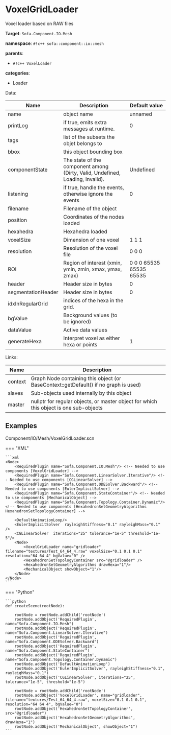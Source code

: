 # VoxelGridLoader

Voxel loader based on RAW files


__Target__: `Sofa.Component.IO.Mesh`

__namespace__: `#!c++ sofa::component::io::mesh`

__parents__: 

- `#!c++ VoxelLoader`

__categories__: 

- Loader

Data: 

<table>
<thead>
    <tr>
        <th>Name</th>
        <th>Description</th>
        <th>Default value</th>
    </tr>
</thead>
<tbody>
	<tr>
		<td>name</td>
		<td>
object name
</td>
		<td>unnamed</td>
	</tr>
	<tr>
		<td>printLog</td>
		<td>
if true, emits extra messages at runtime.
</td>
		<td>0</td>
	</tr>
	<tr>
		<td>tags</td>
		<td>
list of the subsets the objet belongs to
</td>
		<td></td>
	</tr>
	<tr>
		<td>bbox</td>
		<td>
this object bounding box
</td>
		<td></td>
	</tr>
	<tr>
		<td>componentState</td>
		<td>
The state of the component among (Dirty, Valid, Undefined, Loading, Invalid).
</td>
		<td>Undefined</td>
	</tr>
	<tr>
		<td>listening</td>
		<td>
if true, handle the events, otherwise ignore the events
</td>
		<td>0</td>
	</tr>
	<tr>
		<td>filename</td>
		<td>
Filename of the object
</td>
		<td></td>
	</tr>
	<tr>
		<td>position</td>
		<td>
Coordinates of the nodes loaded
</td>
		<td></td>
	</tr>
	<tr>
		<td>hexahedra</td>
		<td>
Hexahedra loaded
</td>
		<td></td>
	</tr>
	<tr>
		<td>voxelSize</td>
		<td>
Dimension of one voxel
</td>
		<td>1 1 1</td>
	</tr>
	<tr>
		<td>resolution</td>
		<td>
Resolution of the voxel file
</td>
		<td>0 0 0</td>
	</tr>
	<tr>
		<td>ROI</td>
		<td>
Region of interest (xmin, ymin, zmin, xmax, ymax, zmax)
</td>
		<td>0 0 0 65535 65535 65535</td>
	</tr>
	<tr>
		<td>header</td>
		<td>
Header size in bytes
</td>
		<td>0</td>
	</tr>
	<tr>
		<td>segmentationHeader</td>
		<td>
Header size in bytes
</td>
		<td>0</td>
	</tr>
	<tr>
		<td>idxInRegularGrid</td>
		<td>
indices of the hexa in the grid.
</td>
		<td></td>
	</tr>
	<tr>
		<td>bgValue</td>
		<td>
Background values (to be ignored)
</td>
		<td></td>
	</tr>
	<tr>
		<td>dataValue</td>
		<td>
Active data values
</td>
		<td></td>
	</tr>
	<tr>
		<td>generateHexa</td>
		<td>
Interpret voxel as either hexa or points
</td>
		<td>1</td>
	</tr>

</tbody>
</table>

Links: 

| Name | Description |
| ---- | ----------- |
|context|Graph Node containing this object (or BaseContext::getDefault() if no graph is used)|
|slaves|Sub-objects used internally by this object|
|master|nullptr for regular objects, or master object for which this object is one sub-objects|



## Examples

Component/IO/Mesh/VoxelGridLoader.scn

=== "XML"

    ```xml
    <Node>
    	<RequiredPlugin name="Sofa.Component.IO.Mesh"/> <!-- Needed to use components [VoxelGridLoader] -->
    	<RequiredPlugin name="Sofa.Component.LinearSolver.Iterative"/> <!-- Needed to use components [CGLinearSolver] -->
    	<RequiredPlugin name="Sofa.Component.ODESolver.Backward"/> <!-- Needed to use components [EulerImplicitSolver] -->
    	<RequiredPlugin name="Sofa.Component.StateContainer"/> <!-- Needed to use components [MechanicalObject] -->
    	<RequiredPlugin name="Sofa.Component.Topology.Container.Dynamic"/> <!-- Needed to use components [HexahedronSetGeometryAlgorithms HexahedronSetTopologyContainer] -->
    
    	<DefaultAnimationLoop/>
    	<EulerImplicitSolver  rayleighStiffness="0.1" rayleighMass="0.1" />
    	<CGLinearSolver  iterations="25" tolerance="1e-5" threshold="1e-5"/>
    	<Node>
    		<VoxelGridLoader name="gridloader" filename="textures/Test_64_64_4.raw" voxelSize="0.1 0.1 0.1" resolution="64 64 4" bgValue="0" />
    		<HexahedronSetTopologyContainer src="@gridloader" />
    		<HexahedronSetGeometryAlgorithms drawHexa="1"/>
    		<MechanicalObject showObject="1"/>
    	</Node>
    </Node>
    ```

=== "Python"

    ```python
    def createScene(rootNode):

        rootNode = rootNode.addChild('rootNode')
        rootNode.addObject('RequiredPlugin', name="Sofa.Component.IO.Mesh")
        rootNode.addObject('RequiredPlugin', name="Sofa.Component.LinearSolver.Iterative")
        rootNode.addObject('RequiredPlugin', name="Sofa.Component.ODESolver.Backward")
        rootNode.addObject('RequiredPlugin', name="Sofa.Component.StateContainer")
        rootNode.addObject('RequiredPlugin', name="Sofa.Component.Topology.Container.Dynamic")
        rootNode.addObject('DefaultAnimationLoop')
        rootNode.addObject('EulerImplicitSolver', rayleighStiffness="0.1", rayleighMass="0.1")
        rootNode.addObject('CGLinearSolver', iterations="25", tolerance="1e-5", threshold="1e-5")

        rootNode = rootNode.addChild('rootNode')
        rootNode.addObject('VoxelGridLoader', name="gridloader", filename="textures/Test_64_64_4.raw", voxelSize="0.1 0.1 0.1", resolution="64 64 4", bgValue="0")
        rootNode.addObject('HexahedronSetTopologyContainer', src="@gridloader")
        rootNode.addObject('HexahedronSetGeometryAlgorithms', drawHexa="1")
        rootNode.addObject('MechanicalObject', showObject="1")
    ```

